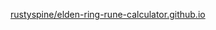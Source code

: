 [rustyspine/elden-ring-rune-calculator.github.io
](https://rustyspine.github.io/elden-ring-rune-calculator.github.io/)
